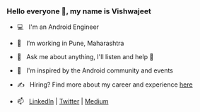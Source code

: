 
### Hello everyone 👋, my name is Vishwajeet

- 💻 &nbsp; I'm an Android Engineer
- 🌉 &nbsp; I’m working in Pune, Maharashtra
- 💬 &nbsp; Ask me about anything, I'll listen and help 🤗
- 🤩 &nbsp; I'm inspired by the Android community and events
- ✍️ &nbsp; Hiring? Find more about my career and experience [here](https://5jkn.short.gy/Resume)

- 📫 &nbsp; [LinkedIn](https://in.linkedin.com/in/vishwajeet-barve) | [Twitter](https://twitter.com/vishtech36) | [Medium](https://medium.com/@vishtech36)
